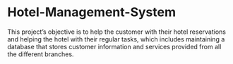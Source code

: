 # Hotel-Management-System
This project’s objective is to help the customer with their hotel reservations and helping the hotel with their regular tasks, which includes maintaining a database that stores customer information and services provided from all the different branches.
